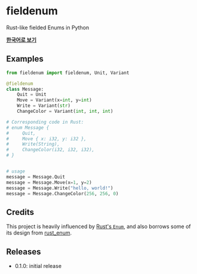 # fieldenum

Rust-like fielded Enums in Python

**[한국어로 보기](docs/README-ko.md)**

## Examples

```python
from fieldenum import fieldenum, Unit, Variant

@fieldenum
class Message:
    Quit = Unit
    Move = Variant(x=int, y=int)
    Write = Variant(str)
    ChangeColor = Variant(int, int, int)

# Corresponding code in Rust:
# enum Message {
#     Quit,
#     Move { x: i32, y: i32 },
#     Write(String),
#     ChangeColor(i32, i32, i32),
# }


# usage
message = Message.Quit
message = Message.Move(x=1, y=2)
message = Message.Write("hello, world!")
message = Message.ChangeColor(256, 256, 0)
```

## Credits

This project is heavily influenced by [Rust's `Enum`](https://doc.rust-lang.org/reference/items/enumerations.html), and also borrows some of its design from [rust_enum](https://github.com/girvel/rust_enum).

## Releases

* 0.1.0: initial release
